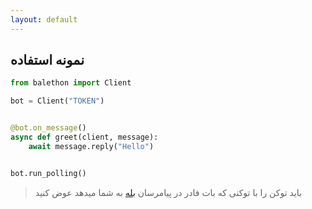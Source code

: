 ```yaml
---
layout: default
---
```


## نمونه استفاده

```python
from balethon import Client

bot = Client("TOKEN")


@bot.on_message()
async def greet(client, message):
    await message.reply("Hello")


bot.run_polling()
```

> باید توکن را با توکنی که بات فادر در پیامرسان [بله](https://www.bale.ai/) به شما میدهد عوض کنید